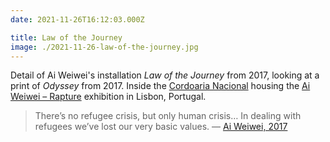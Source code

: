 ```yaml
---
date: 2021-11-26T16:12:03.000Z

title: Law of the Journey
image: ./2021-11-26-law-of-the-journey.jpg
---
```


Detail of Ai Weiwei's installation _Law of the Journey_ from 2017, looking at a print of _Odyssey_ from 2017. Inside the [Cordoaria Nacional](https://en.wikipedia.org/wiki/Cordoaria_Nacional) housing the [Ai Weiwei – Rapture](https://aiweiweilisboa.pt) exhibition in Lisbon, Portugal.

> There’s no refugee crisis, but only human crisis… In dealing with refugees we’ve lost our very basic values.
> — [Ai Weiwei, 2017](https://www.gessato.com/law-journey-ai-weiwei/)
